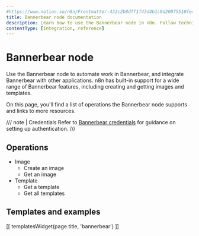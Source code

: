 ```yaml
---
#https://www.notion.so/n8n/Frontmatter-432c2b8dff1f43d4b1c8d20075510fe4
title: Bannerbear node documentation
description: Learn how to use the Bannerbear node in n8n. Follow technical documentation to integrate Bannerbear node into your workflows.
contentType: [integration, reference]
---
```


# Bannerbear node

Use the Bannerbear node to automate work in Bannerbear, and integrate Bannerbear with other applications. n8n has built-in support for a wide range of Bannerbear features, including creating and getting images and templates.

On this page, you'll find a list of operations the Bannerbear node supports and links to more resources.

/// note | Credentials
Refer to [Bannerbear credentials](/integrations/builtin/credentials/bannerbear.md) for guidance on setting up authentication. 
///

## Operations

* Image
    * Create an image
    * Get an image
* Template
    * Get a template
    * Get all templates

## Templates and examples

<!-- see https://www.notion.so/n8n/Pull-in-templates-for-the-integrations-pages-37c716837b804d30a33b47475f6e3780 -->
[[ templatesWidget(page.title, 'bannerbear') ]]
